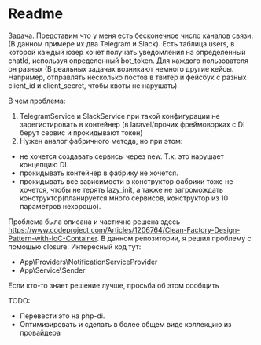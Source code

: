 # Readme

Задача. Представим что у меня есть бесконечное число каналов связи.
(В данном примере их два Telegram и Slack). 
Есть таблица users, в которой каждый юзер хочет получать уведомления на определенный
chatId, используя определенный bot_token. Для каждого пользователя он разных
(В реальных задачах возникают немного другие кейсы. Например, отправлять несколько
постов в твитер и фейсбук с разных client_id и client_secret, чтобы квоты не нарушать).

В чем проблема:
1. TelegramService и SlackService при такой конфигурации не зарегистировать в контейнер
(в laravel/прочих фреймоворках с DI берут сервис и прокидывают токен)
2. Нужен аналог фабричного метода, но при этом:
- не хочется создавать сервисы через new. Т.к. это нарушает концепцию DI. 
- прокидывать контейнер в фабрику не хочется. 
- прокидывать все зависимости в конструктор фабрики  тоже не хочется, чтобы не терять lazy_init, 
а также не загромождать конструктор(планируется много сервисов, конструктор из 10 параметров нехорошо).

Проблема была описана и частично решена здесь https://www.codeproject.com/Articles/1206764/Clean-Factory-Design-Pattern-with-IoC-Container.
В данном репозитории, я решил проблему с помощью closure.
Интересный код тут:
- App\Providers\NotificationServiceProvider
- App\Service\Sender

Если кто-то знает решение лучше, просьба об этом сообщить

TODO:
- Перевести это на php-di.
- Оптимизировать и сделать в более общем виде коллекцию из провайдера
